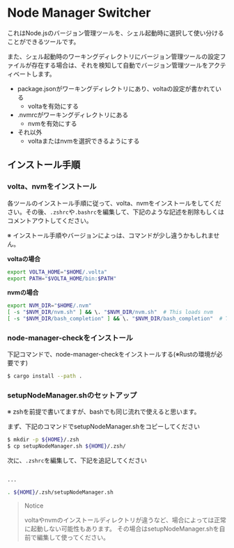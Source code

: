 # Node Manager Switcher

これはNode.jsのバージョン管理ツールを、シェル起動時に選択して使い分けることができるツールです。

また、シェル起動時のワーキングディレクトリにバージョン管理ツールの設定ファイルが存在する場合は、それを検知して自動でバージョン管理ツールをアクティベートします。

- package.jsonがワーキングディレクトリにあり、voltaの設定が書かれている
  - voltaを有効にする
- .nvmrcがワーキングディレクトリにある
  - nvmを有効にする
- それ以外
  - voltaまたはnvmを選択できるようにする

## インストール手順

### volta、nvmをインストール

各ツールのインストール手順に従って、volta、nvmをインストールをしてください。その後、`.zshrc`や`.bashrc`を編集して、下記のような記述を削除もしくはコメントアウトしてください。

※ インストール手順やバージョンによっは、コマンドが少し違うかもしれません。

**voltaの場合**

```bash
export VOLTA_HOME="$HOME/.volta"
export PATH="$VOLTA_HOME/bin:$PATH"
```

**nvmの場合**

```bash
export NVM_DIR="$HOME/.nvm"
[ -s "$NVM_DIR/nvm.sh" ] && \. "$NVM_DIR/nvm.sh"  # This loads nvm
[ -s "$NVM_DIR/bash_completion" ] && \. "$NVM_DIR/bash_completion"  # This loads nvm bash_completion
```

### node-manager-checkをインストール

下記コマンドで、node-manager-checkをインストールする(※Rustの環境が必要です)

```bash
$ cargo install --path .
```

### setupNodeManager.shのセットアップ

※ zshを前提で書いてますが、bashでも同じ流れで使えると思います。

まず、下記のコマンドでsetupNodeManager.shをコピーしてください

```bash
$ mkdir -p ${HOME}/.zsh
$ cp setupNodeManager.sh ${HOME}/.zsh/
```

次に、`.zshrc`を編集して、下記を追記してください

```bash

...

. ${HOME}/.zsh/setupNodeManager.sh
```

> Notice
> 
> voltaやnvmのインストールディレクトリが違うなど、場合によっては正常に起動しない可能性もあります。
> その場合はsetupNodeManager.shを自前で編集して使ってください。
